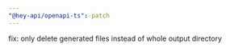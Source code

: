 ```yaml
---
"@hey-api/openapi-ts": patch
---
```


fix: only delete generated files instead of whole output directory
